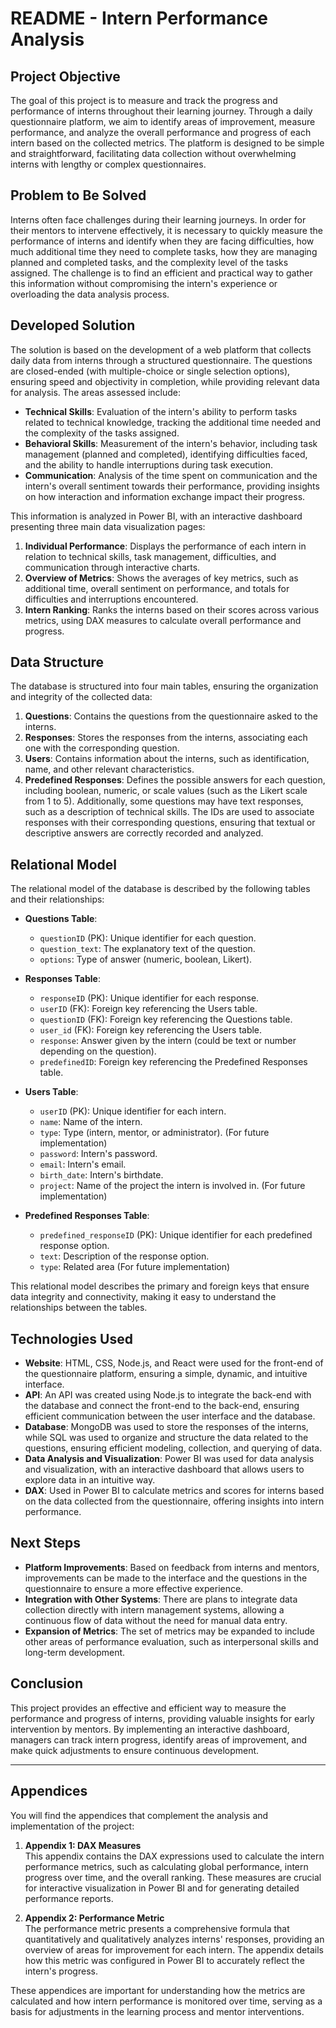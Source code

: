 # **README - Intern Performance Analysis**

## **Project Objective**

The goal of this project is to measure and track the progress and performance of interns throughout their learning journey. Through a daily questionnaire platform, we aim to identify areas of improvement, measure performance, and analyze the overall performance and progress of each intern based on the collected metrics. The platform is designed to be simple and straightforward, facilitating data collection without overwhelming interns with lengthy or complex questionnaires.

## **Problem to Be Solved**

Interns often face challenges during their learning journeys. In order for their mentors to intervene effectively, it is necessary to quickly measure the performance of interns and identify when they are facing difficulties, how much additional time they need to complete tasks, how they are managing planned and completed tasks, and the complexity level of the tasks assigned. The challenge is to find an efficient and practical way to gather this information without compromising the intern's experience or overloading the data analysis process.

## **Developed Solution**

The solution is based on the development of a web platform that collects daily data from interns through a structured questionnaire. The questions are closed-ended (with multiple-choice or single selection options), ensuring speed and objectivity in completion, while providing relevant data for analysis. The areas assessed include:
- **Technical Skills**: Evaluation of the intern's ability to perform tasks related to technical knowledge, tracking the additional time needed and the complexity of the tasks assigned.
- **Behavioral Skills**: Measurement of the intern's behavior, including task management (planned and completed), identifying difficulties faced, and the ability to handle interruptions during task execution.
- **Communication**: Analysis of the time spent on communication and the intern's overall sentiment towards their performance, providing insights on how interaction and information exchange impact their progress.

This information is analyzed in Power BI, with an interactive dashboard presenting three main data visualization pages:
1. **Individual Performance**: Displays the performance of each intern in relation to technical skills, task management, difficulties, and communication through interactive charts.
2. **Overview of Metrics**: Shows the averages of key metrics, such as additional time, overall sentiment on performance, and totals for difficulties and interruptions encountered.
3. **Intern Ranking**: Ranks the interns based on their scores across various metrics, using DAX measures to calculate overall performance and progress.

## **Data Structure**

The database is structured into four main tables, ensuring the organization and integrity of the collected data:
1. **Questions**: Contains the questions from the questionnaire asked to the interns.
2. **Responses**: Stores the responses from the interns, associating each one with the corresponding question.
3. **Users**: Contains information about the interns, such as identification, name, and other relevant characteristics.
4. **Predefined Responses**: Defines the possible answers for each question, including boolean, numeric, or scale values (such as the Likert scale from 1 to 5). Additionally, some questions may have text responses, such as a description of technical skills. The IDs are used to associate responses with their corresponding questions, ensuring that textual or descriptive answers are correctly recorded and analyzed.

## **Relational Model**

The relational model of the database is described by the following tables and their relationships:

- **Questions Table**:
  - `questionID` (PK): Unique identifier for each question.
  - `question_text`: The explanatory text of the question.
  - `options`: Type of answer (numeric, boolean, Likert).

- **Responses Table**:
  - `responseID` (PK): Unique identifier for each response.
  - `userID` (FK): Foreign key referencing the Users table.
  - `questionID` (FK): Foreign key referencing the Questions table.
  - `user_id` (FK): Foreign key referencing the Users table.
  - `response`: Answer given by the intern (could be text or number depending on the question).
  - `predefinedID`: Foreign key referencing the Predefined Responses table.

- **Users Table**:
  - `userID` (PK): Unique identifier for each intern.
  - `name`: Name of the intern.
  - `type`: Type (intern, mentor, or administrator). (For future implementation)
  - `password`: Intern's password.
  - `email`: Intern's email.
  - `birth_date`: Intern's birthdate.
  - `project`: Name of the project the intern is involved in. (For future implementation)

- **Predefined Responses Table**:
  - `predefined_responseID` (PK): Unique identifier for each predefined response option.
  - `text`: Description of the response option.
  - `type`: Related area (For future implementation)

This relational model describes the primary and foreign keys that ensure data integrity and connectivity, making it easy to understand the relationships between the tables.

## **Technologies Used**

- **Website**: HTML, CSS, Node.js, and React were used for the front-end of the questionnaire platform, ensuring a simple, dynamic, and intuitive interface.
- **API**: An API was created using Node.js to integrate the back-end with the database and connect the front-end to the back-end, ensuring efficient communication between the user interface and the database.
- **Database**: MongoDB was used to store the responses of the interns, while SQL was used to organize and structure the data related to the questions, ensuring efficient modeling, collection, and querying of data.
- **Data Analysis and Visualization**: Power BI was used for data analysis and visualization, with an interactive dashboard that allows users to explore data in an intuitive way.
- **DAX**: Used in Power BI to calculate metrics and scores for interns based on the data collected from the questionnaire, offering insights into intern performance.

## **Next Steps**
- **Platform Improvements**: Based on feedback from interns and mentors, improvements can be made to the interface and the questions in the questionnaire to ensure a more effective experience.
- **Integration with Other Systems**: There are plans to integrate data collection directly with intern management systems, allowing a continuous flow of data without the need for manual data entry.
- **Expansion of Metrics**: The set of metrics may be expanded to include other areas of performance evaluation, such as interpersonal skills and long-term development.

## **Conclusion**

This project provides an effective and efficient way to measure the performance and progress of interns, providing valuable insights for early intervention by mentors. By implementing an interactive dashboard, managers can track intern progress, identify areas of improvement, and make quick adjustments to ensure continuous development.

---

## **Appendices**

You will find the appendices that complement the analysis and implementation of the project:

1. **Appendix 1: DAX Measures**  
   This appendix contains the DAX expressions used to calculate the intern performance metrics, such as calculating global performance, intern progress over time, and the overall ranking. These measures are crucial for interactive visualization in Power BI and for generating detailed performance reports.

2. **Appendix 2: Performance Metric**  
   The performance metric presents a comprehensive formula that quantitatively and qualitatively analyzes interns' responses, providing an overview of areas for improvement for each intern. The appendix details how this metric was configured in Power BI to accurately reflect the intern's progress.

These appendices are important for understanding how the metrics are calculated and how intern performance is monitored over time, serving as a basis for adjustments in the learning process and mentor interventions.
